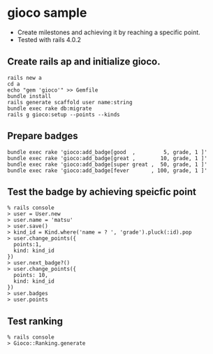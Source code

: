 gioco sample
=================

- Create milestones and achieving it by reaching a specific point.
- Tested with rails 4.0.2

Create rails ap and initialize gioco.
--------------------
```
rails new a
cd a
echo "gem 'gioco'" >> Gemfile
bundle install
rails generate scaffold user name:string
bundle exec rake db:migrate
rails g gioco:setup --points --kinds
```


Prepare badges
------------------
```
bundle exec rake 'gioco:add_badge[good  ,         5, grade, 1 ]'
bundle exec rake 'gioco:add_badge[great ,        10, grade, 1 ]'
bundle exec rake 'gioco:add_badge[super great ,  50, grade, 1 ]'
bundle exec rake 'gioco:add_badge[fever       , 100, grade, 1 ]'
```




Test the badge by achieving speicfic point
-------------------
```
% rails console
> user = User.new
> user.name = 'matsu'
> user.save()
> kind_id = Kind.where('name = ? ', 'grade').pluck(:id).pop
> user.change_points({
  points:1,
  kind: kind_id
})
> user.next_badge?()
> user.change_points({
  points: 10,
  kind: kind_id
})
> user.badges
> user.points

```



Test ranking
---------------
```
% rails console
> Gioco::Ranking.generate
```


